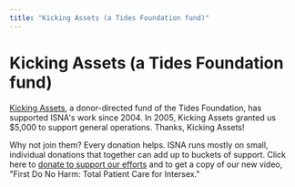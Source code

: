 ```yaml
---
title: "Kicking Assets (a Tides Foundation fund)"
---
```


# Kicking Assets (a Tides Foundation fund)

<a href="http://www.google.com/search?q=kicking+assets+tides+foundation&ie=UTF-8&oe=UTF-8" target="_blank">Kicking Assets</a>, a donor-directed fund of the Tides Foundation, has supported ISNA's work since 2004. In 2005, Kicking Assets granted us $5,000 to support general operations. Thanks, Kicking Assets!  
  
Why not join them? Every donation helps. ISNA runs mostly on small, individual donations that together can add up to buckets of support. Click here to [donate to support our efforts][1] and to get a copy of our new video, "First Do No Harm: Total Patient Care for Intersex."

 [1]: /donate